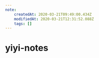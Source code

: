 ```yaml
---
note:
    createdAt: 2020-03-21T09:49:00.434Z
    modifiedAt: 2020-03-21T12:31:52.088Z
    tags: []
---
```

# yiyi-notes

